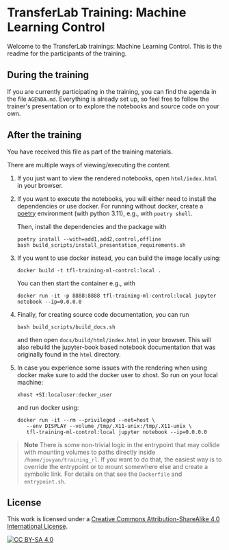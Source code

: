 # TransferLab Training: Machine Learning Control

Welcome to the TransferLab trainings: Machine Learning Control.
This is the readme for the participants of the training.

## During the training

If you are currently participating in the training, you can find the agenda
in the file `AGENDA.md`. Everything is already set up, so feel free
to follow the trainer's presentation or to explore the notebooks and
source code on your own.

## After the training

You have received this file as part of the training materials.

There are multiple ways of viewing/executing the content. 

1. If you just want to view the rendered notebooks, 
   open `html/index.html` in your browser.
2. If you want to execute the notebooks, you will either need to
   install the dependencies or use docker.
   For running without docker, create a [poetry](https://python-poetry.org/) environment (with python 3.11),
   e.g., with `poetry shell`.

   Then, install the dependencies and the package with

   ```shell
   poetry install --with=add1,add2,control,offline
   bash build_scripts/install_presentation_requirements.sh
   ```

3. If you want to use docker instead,
   you can build the image locally using:
    
   ```shell
   docker build -t tfl-training-ml-control:local .
   ```

   You can then start the container e.g., with
    
   ```shell
   docker run -it -p 8888:8888 tfl-training-ml-control:local jupyter notebook --ip=0.0.0.0
   ```

4. Finally, for creating source code documentation, you can run
    
   ```shell
   bash build_scripts/build_docs.sh
   ```

   and then open `docs/build/html/index.html` in your browser.
   This will also rebuild the jupyter-book based notebook documentation
   that was originally found in the `html` directory.

6. In case you experience some issues with the rendering when using docker
   make sure to add the docker user to xhost. So run on your local machine: 

   ```shell
   xhost +SI:localuser:docker_user
   ```

   and run docker using: 

    
   ```shell
   docker run -it --rm --privileged --net=host \
      --env DISPLAY --volume /tmp/.X11-unix:/tmp/.X11-unix \
      tfl-training-ml-control:local jupyter notebook --ip=0.0.0.0
   ```

> **Note** There is some non-trivial logic in the entrypoint that may collide
with mounting volumes to paths directly inside 
`/home/jovyan/training_rl`. If you want to do that, 
the easiest way is to override the entrypoint or to mount somewhere else
and create a symbolic link. For details on that see the `Dockerfile` and
`entrypoint.sh`.

## License

This work is licensed under a
[Creative Commons Attribution-ShareAlike 4.0 International License][cc-by-sa].

[![CC BY-SA 4.0][cc-by-sa-image]][cc-by-sa]

[cc-by-sa]: http://creativecommons.org/licenses/by-sa/4.0/
[cc-by-sa-image]: https://licensebuttons.net/l/by-sa/4.0/88x31.png
[cc-by-sa-shield]: https://img.shields.io/badge/License-CC%20BY--SA%204.0-lightgrey.svg
